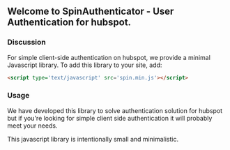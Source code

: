 ## Welcome to SpinAuthenticator - User Authentication for hubspot.

### Discussion

For simple client-side authentication on hubspot, we provide a minimal Javascript library.
To add this library to your site, add:

```markdown
<script type='text/javascript' src='spin.min.js'></script>
```

### Usage

We have developed this library to solve authentication solution for hubspot but if you're looking for simple client side authentication it will probably meet your needs.

This javascript library is intentionally small and minimalistic. 
